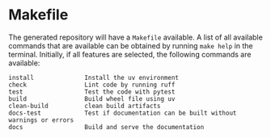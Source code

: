 # Makefile

The generated repository will have a `Makefile` available. A list of all
available commands that are available can be obtained by running
`make help` in the terminal. Initially, if all features are selected, the following commands are
available:

```
install              Install the uv environment
check                Lint code by running ruff
test                 Test the code with pytest
build                Build wheel file using uv
clean-build          clean build artifacts
docs-test            Test if documentation can be built without warnings or errors
docs                 Build and serve the documentation
```
